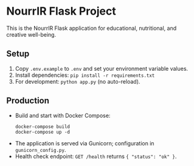 # NourrIR Flask Project

This is the NourrIR Flask application for educational, nutritional, and creative well-being.

## Setup

1. Copy `.env.example` to `.env` and set your environment variable values.
2. Install dependencies: `pip install -r requirements.txt`
3. For development: `python app.py` (no auto-reload).

## Production

- Build and start with Docker Compose:
  ```
  docker-compose build
  docker-compose up -d
  ```
- The application is served via Gunicorn; configuration in `gunicorn_config.py`.
- Health check endpoint: `GET /health` returns `{ "status": "ok" }`.